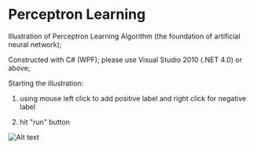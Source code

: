 # Perceptron Learning
Illustration of Perceptron Learning Algorithm (the foundation of artificial neural network); 

Constructed with C# (WPF); please use Visual Studio 2010 (.NET 4.0) or above;

Starting the illustration:

1. using mouse left click to add positive label and right click for negative label

2. hit "run" button

![Alt text](http://i124.photobucket.com/albums/p24/moneypig/pla.jpg "snapshot")
